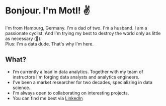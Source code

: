 # Bonjour. I'm Motl! ✌️ 

I'm from Hamburg, Germany. I'm a dad of two. I'm a husband. I am a passionate cyclist. And I'm trying my best to destroy the world only as little as necessary (🌱).  
Plus: I'm a data dude. That's why I'm here.  

## What?

- I’m currently a lead in data analytics. Together with my team of instructors I'm forging data analysts and analytics engineers.  
- I've been a market researcher for two decades, specializing in data science.
- I'm always open to collaborating on interesting projects.
- You can find me best via [LinkedIn](https://www.linkedin.com/in/mmotl/)
<!--
## Some tech stack:

- Programming: mainly in Python
- Databases: SQL, PostgreSQL, Valentina
- Engineering: dbt, GCP
- Tools: git, Github, VS Code, Tableau
- Machine Learning: Scikit-learn, statsmodels

<!--

![mmotl's GitHub stats](https://github-readme-stats.vercel.app/api?username=mmotl&show_icons=true&theme=radical)


## 🛠️ Technologies & Tools

- Programming Languages: Python, JavaScript, Java, C++
- Web Development: HTML, CSS, React, Node.js
- Databases: MySQL, MongoDB
- Tools: Git, Docker, Kubernetes, VS Code


## 📂 Projects

Here are some of my notable projects:

- [Project 1](https://github.com/mmotl/project1): Brief description of Project 1
- [Project 2](https://github.com/mmotl/project2): Brief description of Project 2
- [Project 3](https://github.com/mmotl/project3): Brief description of Project 3

---

Thanks for visiting my profile! Feel free to check out my repositories and get in touch if you'd like to collaborate.



<!--
**mmotl/mmotl** is a ✨ _special_ ✨ repository because its `README.md` (this file) appears on your GitHub profile.

Here are some ideas to get you started:

- 🔭 I’m currently working on ...
- 🌱 I’m currently learning ...
- 👯 I’m looking to collaborate on ...
- 🤔 I’m looking for help with ...
- 💬 Ask me about ...
- 📫 How to reach me: ...
- 😄 Pronouns: ...
- ⚡ Fun fact: ...
-->
